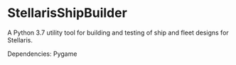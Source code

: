 # StellarisShipBuilder

A Python 3.7 utility tool for building and testing of ship and fleet designs for Stellaris.

Dependencies:
Pygame

